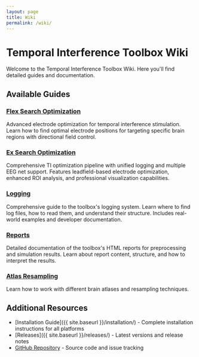 ```yaml
---
layout: page
title: Wiki
permalink: /wiki/
---
```


# Temporal Interference Toolbox Wiki

Welcome to the Temporal Interference Toolbox Wiki. Here you'll find detailed guides and documentation.

## Available Guides

### [Flex Search Optimization](flex-search)
Advanced electrode optimization for temporal interference stimulation. Learn how to find optimal electrode positions for targeting specific brain regions with directional field control.

### [Ex Search Optimization](ex-search)
Comprehensive TI optimization pipeline with unified logging and multiple EEG net support. Features leadfield-based electrode optimization, enhanced ROI analysis, and professional visualization capabilities.


### [Logging](logging)
Comprehensive guide to the toolbox's logging system. Learn where to find log files, how to read them, and understand their structure. Includes real-world examples and developer documentation.

### [Reports](reports)
Detailed documentation of the toolbox's HTML reports for preprocessing and simulation results. Learn about report content, structure, and how to interpret the results.

### [Atlas Resampling](atlas-resampling)
Learn how to work with different brain atlases and resampling techniques. 


## Additional Resources

- [Installation Guide]({{ site.baseurl }}/installation/) - Complete installation instructions for all platforms
- [Releases]({{ site.baseurl }}/releases/) - Latest versions and release notes
- [GitHub Repository](https://github.com/idossha/TI-Toolbox) - Source code and issue tracking 